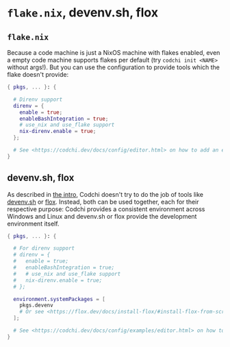 # `flake.nix`, devenv.sh, flox

## `flake.nix`

Because a code machine is just a NixOS machine with flakes enabled, even a empty code machine supports flakes per default (try `codchi init <NAME>` without args!). But you can use the configuration to provide tools which the flake doesn't provide:

```nix
{ pkgs, ... }: {

  # Direnv support
  direnv = {
    enable = true;
    enableBashIntegration = true;
    # use_nix and use_flake support
    nix-direnv.enable = true;
  };

  # See <https://codchi.dev/docs/config/editor.html> on how to add an editor
}
```

## devenv.sh, flox

As described in [the intro](../start/intro.md#when-should-i-not-use-codchi), Codchi doesn't try to do the job of tools like [devenv.sh](https://devenv.sh/) or [flox](https://flox.dev/). Instead, both can be used together, each for their respective purpose: Codchi provides a consistent environment across Windows and Linux and devenv.sh or flox provide the development environment itself.

```nix
{ pkgs, ... }: {

  # For direnv support
  # direnv = {
  #   enable = true;
  #   enableBashIntegration = true;
  #   # use_nix and use_flake support
  #   nix-direnv.enable = true;
  # };

  environment.systemPackages = [
    pkgs.devenv
    # Or see <https://flox.dev/docs/install-flox/#install-flox-from-scratch> on how to install flox
  ];

  # See <https://codchi.dev/docs/config/examples/editor.html> on how to add an editor
}
```
